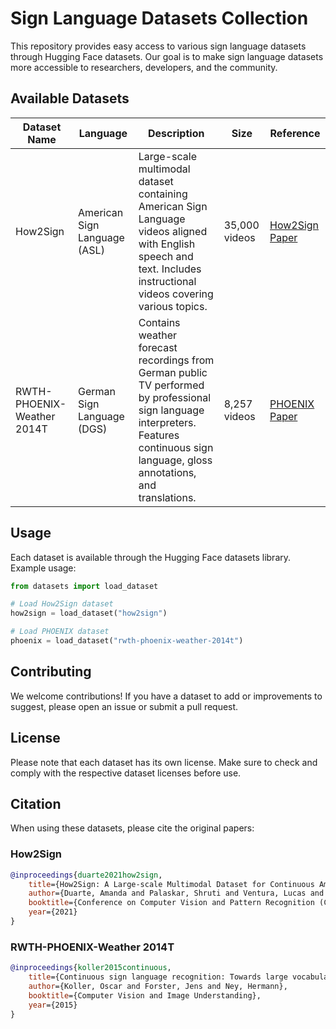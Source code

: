 # Sign Language Datasets Collection

This repository provides easy access to various sign language datasets through Hugging Face datasets. Our goal is to make sign language datasets more accessible to researchers, developers, and the community.

## Available Datasets

| Dataset Name | Language | Description | Size | Reference |
|--------------|----------|-------------|------|-----------|
| How2Sign | American Sign Language (ASL) | Large-scale multimodal dataset containing American Sign Language videos aligned with English speech and text. Includes instructional videos covering various topics. | 35,000 videos | [How2Sign Paper](https://arxiv.org/abs/2008.08143) |
| RWTH-PHOENIX-Weather 2014T | German Sign Language (DGS) | Contains weather forecast recordings from German public TV performed by professional sign language interpreters. Features continuous sign language, gloss annotations, and translations. | 8,257 videos | [PHOENIX Paper](https://www-i6.informatik.rwth-aachen.de/publications/download/1064/Koller-LREC-2016.pdf) |

## Usage

Each dataset is available through the Hugging Face datasets library. Example usage:

```python
from datasets import load_dataset

# Load How2Sign dataset
how2sign = load_dataset("how2sign")

# Load PHOENIX dataset
phoenix = load_dataset("rwth-phoenix-weather-2014t")
```

## Contributing

We welcome contributions! If you have a dataset to add or improvements to suggest, please open an issue or submit a pull request.

## License

Please note that each dataset has its own license. Make sure to check and comply with the respective dataset licenses before use.

## Citation

When using these datasets, please cite the original papers:

### How2Sign
```bibtex
@inproceedings{duarte2021how2sign,
    title={How2Sign: A Large-scale Multimodal Dataset for Continuous American Sign Language},
    author={Duarte, Amanda and Palaskar, Shruti and Ventura, Lucas and Ghadiyaram, Deep and DeHaan, Kenneth and Metze, Florian and Torres, Jorge and Giró-i-Nieto, Xavier},
    booktitle={Conference on Computer Vision and Pattern Recognition (CVPR)},
    year={2021}
}
```

### RWTH-PHOENIX-Weather 2014T
```bibtex
@inproceedings{koller2015continuous,
    title={Continuous sign language recognition: Towards large vocabulary statistical recognition systems handling multiple signers},
    author={Koller, Oscar and Forster, Jens and Ney, Hermann},
    booktitle={Computer Vision and Image Understanding},
    year={2015}
}